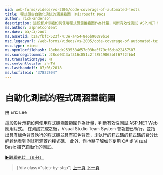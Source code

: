 ```yaml
---
uid: web-forms/videos/vs-2005/code-coverage-of-automated-tests
title: 程式碼的自動化測試的涵蓋範圍 |Microsoft Docs
author: rick-anderson
description: 這段影片示範如何使用程式碼涵蓋範圍作為計量，判斷有效性測試 ASP.NET Web 應用程式。 測試後 com...
ms.author: aspnetcontent
ms.date: 03/23/2007
ms.assetid: b1a7fbfc-523f-473e-a454-8e6b90099b1e
msc.legacyurl: /web-forms/videos/vs-2005/code-coverage-of-automated-tests
msc.type: video
ms.openlocfilehash: 78ebddc2535384657d03ba6f79cf6dbb22457507
ms.sourcegitcommit: b28cd0313af316c051c2ff8549865bff67f2fbb4
ms.translationtype: MT
ms.contentlocale: zh-TW
ms.lasthandoff: 07/05/2018
ms.locfileid: "37822204"
---
```

<a name="code-coverage-of-automated-tests"></a>自動化測試的程式碼涵蓋範圍
====================
由 Eric Lee

這段影片示範如何使用程式碼涵蓋範圍作為計量，判斷有效性測試 ASP.NET Web 應用程式。 在測試完成之後，Visual Studio Team System 會報告已執行，並指出具有綠色背景執行的程式碼並具有紅色背景，未執行的程式碼的程式碼的百分比輕鬆地看到測試所涵蓋的程式碼。 此外，您也將了解如何使用 C# 或 Visual Basic 擴充自動化的測試。

[&#9654;觀看影片 （6 分）](https://channel9.msdn.com/Blogs/ASP-NET-Site-Videos/code-coverage-of-automated-tests)

> [!div class="step-by-step"]
> [上一頁](measuring-the-business-value-of-ajax.md)
> [下一頁](custom-extraction-rules-and-coded-web-tests.md)
